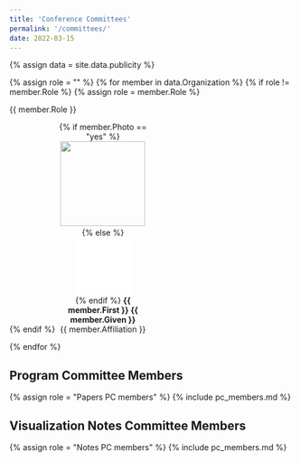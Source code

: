 ```yaml
---
title: 'Conference Committees'
permalink: '/committees/'
date: 2022-03-15
---
```


{% assign data = site.data.publicity %}

{% assign role = "" %}
{% for member in data.Organization %}
  {% if role != member.Role %}
    {% assign role = member.Role %}
<p class="oc-role">{{ member.Role }}</p>
  {% endif %}

<div style="display: inline-block; width: 32%; text-align: center;">
  {% if member.Photo == "yes" %}
<img src="{{site.url}}/{{site.baseurl}}/assets/images/oc/{{ member.First | replace: " ", "_" }}_{{ member.Given }}.jpg"
     class="circle" width="150" height="150" /><br />
  {% else %}
<img src="assets/images/oc/nobody.jpg" width="100" height="100" /><br />
  {% endif %}
<strong>{{ member.First }} {{ member.Given }}</strong><br/>
{{ member.Affiliation }}
</div>

{% endfor %}

## Program Committee Members

{% assign role = "Papers PC members" %}
{% include pc_members.md %}

## Visualization Notes Committee Members

{% assign role = "Notes PC members" %}
{% include pc_members.md %}

